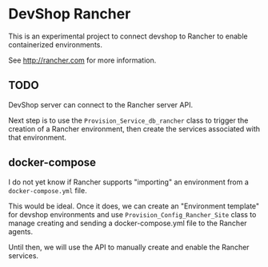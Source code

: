 DevShop Rancher
===============

This is an experimental project to connect devshop to Rancher to enable containerized environments.

See http://rancher.com for more information.

TODO
----

DevShop server can connect to the Rancher server API.

Next step is to use the `Provision_Service_db_rancher` class to trigger the 
creation of a Rancher environment, then create the services associated with
that environment.

docker-compose
--------------

I do not yet know if Rancher supports "importing" an environment from a 
`docker-compose.yml` file.  

This would be ideal.  Once it does, we can create an "Environment template" for
devshop environments and use `Provision_Config_Rancher_Site` class to manage
creating and sending a docker-compose.yml file to the Rancher agents.

Until then, we will use the API to manually create and enable the Rancher services.